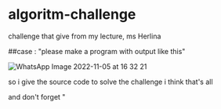 # algoritm-challenge
challenge that give from my lecture, ms Herlina

##case : 
"please make a program with output like this"

![WhatsApp Image 2022-11-05 at 16 32 21](https://user-images.githubusercontent.com/113769888/200170220-fd8c4dc0-e3f7-4f1d-91f8-3d8869f04575.jpeg)

so i give the source code to solve the challenge
i think that's all

and don't forget
"
